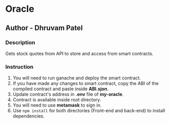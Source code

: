 # Oracle

## Author - Dhruvam Patel

### Description
Gets stock quotes from API to store and access from smart contracts.

### Instruction
1. You will need to run ganache and deploy the smart contract.
2. If you have made any changes to smart contract, copy the ABI of the compiled contract and paste inside **ABI.sjon**.
3. Update contract's address in **.env** file of **my-oracle**.
4. Contract is available inside root directory.
5. You will need to use **metamask** to sign in.
6. Use `npm install` for both directories (Front-end and back-end) to install dependencies.
